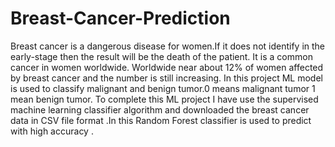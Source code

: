 # Breast-Cancer-Prediction

Breast cancer is a dangerous disease for women.If it does not identify in the early-stage then the result will be the death of the patient. It is a common cancer in women worldwide. Worldwide near about 12% of women affected by breast cancer and the number is still increasing. In this project ML model is used to classify malignant and benign tumor.0 means malignant tumor 1 mean benign tumor. To complete this ML project I have use the supervised machine learning classifier algorithm and downloaded the breast cancer data in CSV file format .In this Random Forest classifier is used to predict with high accuracy .
